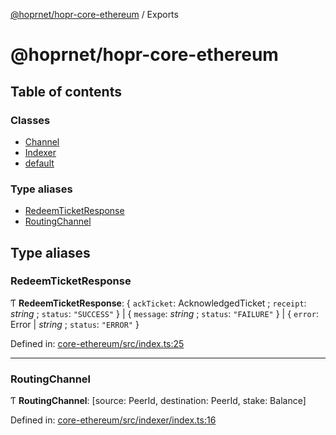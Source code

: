 [@hoprnet/hopr-core-ethereum](README.md) / Exports

# @hoprnet/hopr-core-ethereum

## Table of contents

### Classes

- [Channel](classes/channel.md)
- [Indexer](classes/indexer.md)
- [default](classes/default.md)

### Type aliases

- [RedeemTicketResponse](modules.md#redeemticketresponse)
- [RoutingChannel](modules.md#routingchannel)

## Type aliases

### RedeemTicketResponse

Ƭ **RedeemTicketResponse**: { `ackTicket`: AcknowledgedTicket ; `receipt`: *string* ; `status`: ``"SUCCESS"``  } \| { `message`: *string* ; `status`: ``"FAILURE"``  } \| { `error`: Error \| *string* ; `status`: ``"ERROR"``  }

Defined in: [core-ethereum/src/index.ts:25](https://github.com/hoprnet/hoprnet/blob/master/packages/core-ethereum/src/index.ts#L25)

___

### RoutingChannel

Ƭ **RoutingChannel**: [source: PeerId, destination: PeerId, stake: Balance]

Defined in: [core-ethereum/src/indexer/index.ts:16](https://github.com/hoprnet/hoprnet/blob/master/packages/core-ethereum/src/indexer/index.ts#L16)

